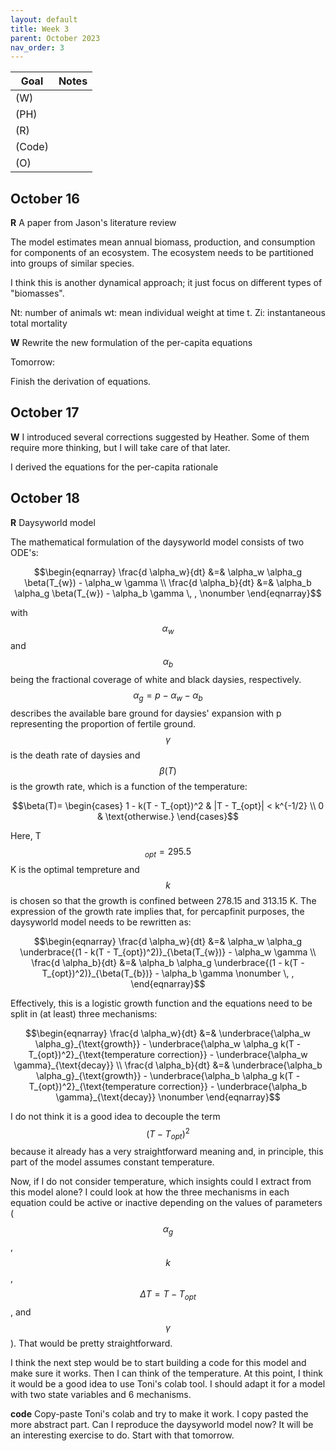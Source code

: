 ```yaml
---
layout: default
title: Week 3
parent: October 2023
nav_order: 3                                                                     
---
```



| Goal | Notes |
| ----------- | ----------- |
|(W)| |
|(PH)| |
|(R)| |
|(Code)| |
|(O)| |


## October 16

**R** A paper from Jason's literature review

The model estimates mean annual biomass, production, and consumption for components of an ecosystem.
The ecosystem needs to be partitioned into groups of similar species.

I think this is another dynamical approach; it just focus on different types of "biomasses".

Nt: number of animals
wt: mean individual weight at time t.
Zi: instantaneous total mortality

**W** Rewrite the new formulation of the per-capita equations

Tomorrow:

Finish the derivation of equations.


## October 17

**W**
I introduced several corrections suggested by Heather. Some of them require more thinking, but I will take care of that later.

I derived the equations for the per-capita rationale


## October 18

**R** Daysyworld model

The mathematical formulation of the daysyworld model consists of two ODE's:

$$\begin{eqnarray}
\frac{d \alpha_w}{dt} &=& \alpha_w \alpha_g \beta(T_{w}) - \alpha_w \gamma \\
\frac{d \alpha_b}{dt} &=& \alpha_b \alpha_g \beta(T_{w}) - \alpha_b \gamma \, , \nonumber
\end{eqnarray}$$

with $$\alpha_w$$ and $$\alpha_b$$ being the fractional coverage of white and black daysies, respectively. $$\alpha_g = p -\alpha_w - \alpha_b$$ describes the available bare ground for daysies' expansion with p representing the proportion of fertile ground.
$$\gamma$$ is the death rate of daysies and $$\beta(T)$$ is the growth rate, which is a function of the temperature:

$$\beta(T)= \begin{cases}
      1 - k(T - T_{opt})^2 & |T - T_{opt}| < k^{-1/2} \\
      0 & \text{otherwise.} 
   \end{cases}$$

Here, T$$_{opt}=295.5$$ K is the optimal tempreture and $$k$$ is chosen so that the growth is confined between 278.15 and 313.15 K. The expression of the growth rate implies that, for percapfinit purposes, the daysyworld model needs to be rewritten as:

$$\begin{eqnarray}
\frac{d \alpha_w}{dt} &=& \alpha_w \alpha_g \underbrace{(1 - k(T - T_{opt})^2)}_{\beta(T_{w})} - \alpha_w \gamma \\
\frac{d \alpha_b}{dt} &=& \alpha_b \alpha_g \underbrace{(1 - k(T - T_{opt})^2)}_{\beta(T_{b})} - \alpha_b \gamma \nonumber \, ,
\end{eqnarray}$$

Effectively, this is a logistic growth function and the equations need to be split in (at least) three mechanisms:

$$\begin{eqnarray}
\frac{d \alpha_w}{dt} &=& \underbrace{\alpha_w \alpha_g}_{\text{growth}} - \underbrace{\alpha_w \alpha_g k(T - T_{opt})^2}_{\text{temperature correction}} - \underbrace{\alpha_w \gamma}_{\text{decay}} \\
\frac{d \alpha_b}{dt} &=& \underbrace{\alpha_b \alpha_g}_{\text{growth}} - \underbrace{\alpha_b \alpha_g k(T - T_{opt})^2}_{\text{temperature correction}} - \underbrace{\alpha_b \gamma}_{\text{decay}} \nonumber
\end{eqnarray}$$

I do not think it is a good idea to decouple the term $$(T - T_{opt})^2$$ because it already has a very straightforward meaning and, in principle, this part of the model assumes constant temperature.

Now, if I do not consider temperature, which insights could I extract from this model alone? I could look at how the three mechanisms in each equation could be active or inactive depending on the values of parameters ($$\alpha_g$$, $$k$$, $$\Delta T = T - T_{opt}$$, and $$\gamma$$). That would be pretty straightforward.

I think the next step would be to start building a code for this model and make sure it works. Then I can think of the temperature. At this point, I think it would be a good idea to use Toni's colab tool. I should adapt it for a model with two state variables and 6 mechanisms.

**code** Copy-paste Toni's colab and try to make it work. I copy pasted the more abstract part. Can I reproduce the daysyworld model now? It will be an interesting exercise to do. Start with that tomorrow.